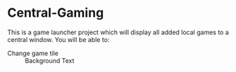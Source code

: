 # Central-Gaming
<p> This is a game launcher project which will display all added local games to a central window. You will be able to: </br> 
<dl>
  <dt> Change game tile </dt>
    <dd> Background
    Text </dd>
 </dl>
</p> 
